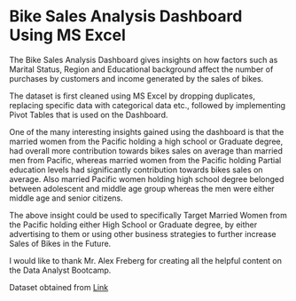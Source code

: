# Bike Sales Analysis Dashboard Using MS Excel

The Bike Sales Analysis Dashboard gives insights on how factors such as Marital Status, Region and Educational background affect the number of purchases by customers and income generated by the sales of bikes.

The dataset is first cleaned using MS Excel by dropping duplicates, replacing specific data with categorical data etc., followed by implementing Pivot Tables that is used on the Dashboard.

One of the many interesting insights gained using the dashboard is that the married women from the Pacific holding a high school or Graduate degree, had overall more contribution towards bikes sales on average than married men from Pacific, whereas married women from the Pacific holding Partial education levels had significantly contribution towards bikes sales on average. Also married Pacific women holding high school degree belonged between adolescent and middle age group whereas the men were either middle age and senior citizens.

The above insight could be used to specifically Target Married Women from the Pacific holding either High School or Graduate degree, by either advertising to them or using other business strategies to further increase Sales of Bikes in the Future.

I would like to thank Mr. Alex Freberg for creating all the helpful content on the Data Analyst Bootcamp.

Dataset obtained from [Link](https://github.com/AlexTheAnalyst/Excel-Tutorial/blob/main/Excel%20Project%20Dataset.xlsx)

